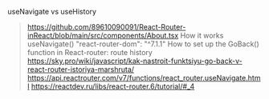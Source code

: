 useNavigate vs useHistory

> https://github.com/89610090091/React-Router-inReact/blob/main/src/components/About.tsx
> How it works useNavigate()
> "react-router-dom": "^7.1.1"
> How to set up the GoBack() function in React-router: route history
> https://sky.pro/wiki/javascript/kak-nastroit-funktsiyu-go-back-v-react-router-istoriya-marshruta/
> https://api.reactrouter.com/v7/functions/react_router.useNavigate.html
> https://reactdev.ru/libs/react-router.6/tutorial/#_4

